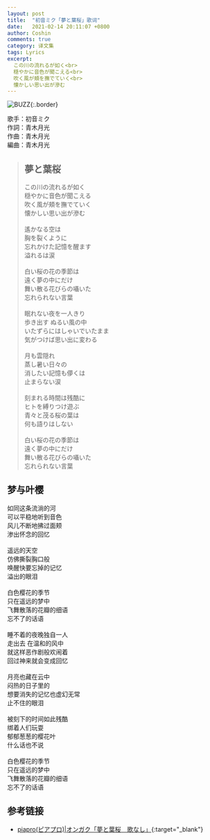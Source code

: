 ```yaml
---
layout: post
title:  "初音ミク「夢と葉桜」歌词"
date:   2021-02-14 20:11:07 +0800
author: Coshin
comments: true
category: 译文集
tags: Lyrics
excerpt:
  この川の流れるが如く<br>
  穏やかに音色が聞こえる<br>
  吹く風が頬を撫でていく<br>
  懐かしい思い出が滲む
---
```

![BUZZ](https://cdn.piapro.jp/thumb_i/53/537t75rgz7lnn9o0_20110620064505_0740_0500.jpg){:.border}

歌手：初音ミク<br>
作詞：青木月光<br>
作曲：青木月光<br>
編曲：青木月光

<blockquote class="original">
  <h2>夢と葉桜</h2>
  <p>
    この川の流れるが如く<br>
    穏やかに音色が聞こえる<br>
    吹く風が頬を撫でていく<br>
    懐かしい思い出が滲む<br>
    <br>
    遙かなる空は<br>
    胸を裂くように<br>
    忘れかけた記憶を醒ます<br>
    溢れるは涙<br>
    <br>
    白い桜の花の季節は<br>
    遠く夢の中にだけ<br>
    舞い散る花びらの囁いた<br>
    忘れられない言葉<br>
    <br>
    眠れない夜を一人きり<br>
    歩き出す ぬるい風の中<br>
    いたずらにはしゃいでいたまま<br>
    気がつけば思い出に変わる<br>
    <br>
    月も雲隠れ<br>
    蒸し暑い日々の<br>
    消したい記憶も儚くは<br>
    止まらない涙<br>
    <br>
    刻まれる時間は残酷に<br>
    ヒトを縛りつけ遊ぶ<br>
    青々と茂る桜の葉は<br>
    何も語りはしない<br>
    <br>
    白い桜の花の季節は<br>
    遠く夢の中にだけ<br>
    舞い散る花びらの囁いた<br>
    忘れられない言葉 
  </p>
</blockquote>

<div class="translation">
  <h2>梦与叶樱</h2>
  <p>
    如同这条流淌的河<br>
    可以平稳地听到音色<br>
    风儿不断地拂过面颊<br>
    渗出怀念的回忆<br>
    <br>
    遥远的天空<br>
    仿佛撕裂胸口般<br>
    唤醒快要忘掉的记忆<br>
    溢出的眼泪<br>
    <br>
    白色樱花的季节<br>
    只在遥远的梦中<br>
    飞舞散落的花瓣的细语<br>
    忘不了的话语<br>
    <br>
    睡不着的夜晚独自一人<br>
    走出去 在温和的风中<br>
    就这样恶作剧般欢闹着<br>
    回过神来就会变成回忆<br>
    <br>
    月亮也藏在云中<br>
    闷热的日子里的<br>
    想要消失的记忆也虚幻无常<br>
    止不住的眼泪<br>
    <br>
    被刻下的时间如此残酷<br>
    绑着人们玩耍<br>
    郁郁葱葱的樱花叶<br>
    什么话也不说<br>
    <br>
    白色樱花的季节<br>
    只在遥远的梦中<br>
    飞舞散落的花瓣的细语<br>
    忘不了的话语
  </p>
</div>

## 参考链接

* [piapro(ピアプロ)\|オンガク「夢と葉桜　歌なし」](https://piapro.jp/t/DDlj){:target="_blank"}
